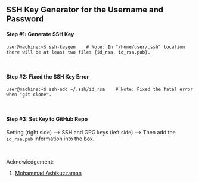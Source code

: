 ## SSH Key Generator for the Username and Password

#### Step #1: Generate SSH Key
```console
user@machine:~$ ssh-keygen    # Note: In "/home/user/.ssh" location there will be at least two files {id_rsa, id_rsa.pub}.
```

&nbsp;
&nbsp;

#### Step #2: Fixed the SSH Key Error
```console
user@machine:~$ ssh-add ~/.ssh/id_rsa    # Note: Fixed the fatal error when "git clone".
```

&nbsp;
&nbsp;

#### Step #3: Set Key to GitHub Repo
Setting (right side) --> SSH and GPG keys (left side) --> Then add the `id_rsa.pub` information into the box.

&nbsp;
&nbsp;
&nbsp;
&nbsp;

Acknowledgement:
1. [Mohammad Ashikuzzaman](https://github.com/ashikuzzaman-ar/)
